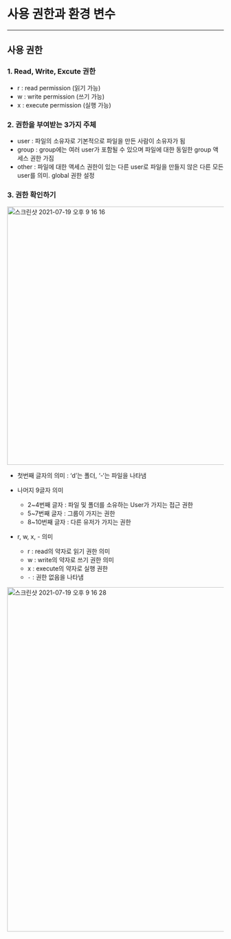 # 사용 권한과 환경 변수

***

## 사용 권한

### 1. Read, Write, Excute 권한
- r : read permission (읽기 가능)
- w : write permission (쓰기 가능)
- x : execute permission (실행 가능)

### 2. 권한을 부여받는 3가지 주체
- user : 파일의 소유자로 기본적으로 파일을 만든 사람이 소유자가 됨
- group : group에는 여러 user가 포함될 수 있으며 파일에 대한 동일한 group 액세스 권한 가짐
- other : 파일에 대한 액세스 권한이 있는 다른 user로 파일을 만들지 않은 다른 모든 user를 의미. global 권한 설정

### 3. 권한 확인하기

<img width="600" alt="스크린샷 2021-07-19 오후 9 16 16" src="https://user-images.githubusercontent.com/80403988/126158914-78033acb-d48f-41e3-a239-2cd42dadc810.png">

- 첫번째 글자의 의미 : ‘d’는 폴더, ‘-‘는 파일을 나타냄

- 나머지 9글자 의미
  - 2~4번째 글자 : 파일 및 폴더를 소유하는 User가 가지는 접근 권한
  - 5~7번째 글자 : 그룹이 가지는 권한
  - 8~10번째 글자 : 다른 유저가 가지는 권한

- r, w, x, - 의미
  - r : read의 약자로 읽기 권한 의미
  - w : write의 약자로 쓰기 권한 의미
  - x : execute의 약자로 실행 권한
  - ```-``` : 권한 없음을 나타냄

<img width="800" alt="스크린샷 2021-07-19 오후 9 16 28" src="https://user-images.githubusercontent.com/80403988/126158936-cff3d223-32dc-4ae1-b8e3-e63052822dbc.png">

